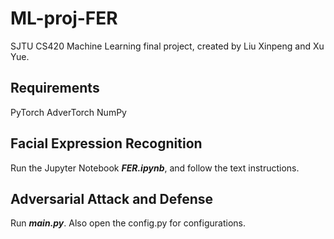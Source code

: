 # ML-proj-FER
SJTU CS420 Machine Learning final project, created by Liu Xinpeng and Xu Yue. 

## Requirements

PyTorch
AdverTorch
NumPy

## Facial Expression Recognition

Run the Jupyter Notebook ***FER.ipynb***, and follow the text instructions.

## Adversarial Attack and Defense

Run ***main.py***. Also open the config.py for configurations.
